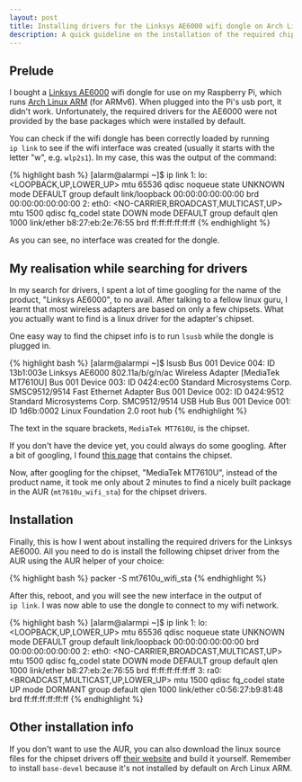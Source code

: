 ```yaml
---
layout: post
title: Installing drivers for the Linksys AE6000 wifi dongle on Arch Linux
description: A quick guideline on the installation of the required chipset drivers for the Linksys AE6000 on Arch Linux
---
```


## Prelude

I bought a [Linksys AE6000](http://www.linksys.com/p/P-AE6000/) wifi dongle for use on my Raspberry Pi, which runs [Arch Linux ARM](http://archlinuxarm.org/) (for ARMv6). When plugged into the Pi's usb port, it didn't work. Unfortunately, the required drivers for the AE6000 were not provided by the base packages which were installed by default.

You can check if the wifi dongle has been correctly loaded by running <code>ip&nbsp;link</code> to see if the wifi interface was created (usually it starts with the letter "w", e.g. `wlp2s1`). In my case, this was the output of the command:

{% highlight bash %}
[alarm@alarmpi ~]$ ip link
1: lo: <LOOPBACK,UP,LOWER_UP> mtu 65536 qdisc noqueue state UNKNOWN mode DEFAULT group default
    link/loopback 00:00:00:00:00:00 brd 00:00:00:00:00:00
2: eth0: <NO-CARRIER,BROADCAST,MULTICAST,UP> mtu 1500 qdisc fq_codel state DOWN mode DEFAULT group default qlen 1000
    link/ether b8:27:eb:2e:76:55 brd ff:ff:ff:ff:ff:ff
{% endhighlight %}

As you can see, no interface was created for the dongle.

## My realisation while searching for drivers

In my search for drivers, I spent a lot of time googling for the name of the product, "Linksys AE6000", to no avail. After talking to a fellow linux guru, I learnt that most wireless adapters are based on only a few chipsets. What you actually want to find is a linux driver for the adapter's chipset.

One easy way to find the chipset info is to run `lsusb` while the dongle is plugged in.

{% highlight bash %}
[alarm@alarmpi ~]$ lsusb
Bus 001 Device 004: ID 13b1:003e Linksys AE6000 802.11a/b/g/n/ac Wireless Adapter [MediaTek MT7610U]
Bus 001 Device 003: ID 0424:ec00 Standard Microsystems Corp. SMSC9512/9514 Fast Ethernet Adapter
Bus 001 Device 002: ID 0424:9512 Standard Microsystems Corp. SMC9512/9514 USB Hub
Bus 001 Device 001: ID 1d6b:0002 Linux Foundation 2.0 root hub
{% endhighlight %}

The text in the square brackets, `MediaTek MT7610U`, is the chipset.

If you don't have the device yet, you could always do some googling. After a bit of googling, I found [this page](https://wikidevi.com/wiki/Linksys_AE6000) that contains the chipset.

Now, after googling for the chipset, "MediaTek MT7610U", instead of the product name, it took me only about 2 minutes to find a nicely built package in the AUR (`mt7610u_wifi_sta`) for the chipset drivers.

## Installation

Finally, this is how I went about installing the required drivers for the Linksys AE6000. All you need to do is install the following chipset driver from the AUR using the AUR helper of your choice:

{% highlight bash %}
packer -S mt7610u_wifi_sta
{% endhighlight %}

After this, reboot, and you will see the new interface in the output of <code>ip&nbsp;link</code>. I was now able to use the dongle to connect to my wifi network.

{% highlight bash %}
[alarm@alarmpi ~]$ ip link
1: lo: <LOOPBACK,UP,LOWER_UP> mtu 65536 qdisc noqueue state UNKNOWN mode DEFAULT group default
    link/loopback 00:00:00:00:00:00 brd 00:00:00:00:00:00
2: eth0: <NO-CARRIER,BROADCAST,MULTICAST,UP> mtu 1500 qdisc fq_codel state DOWN mode DEFAULT group default qlen 1000
    link/ether b8:27:eb:2e:76:55 brd ff:ff:ff:ff:ff:ff
3: ra0: <BROADCAST,MULTICAST,UP,LOWER_UP> mtu 1500 qdisc fq_codel state UP mode DORMANT group default qlen 1000
    link/ether c0:56:27:b9:81:48 brd ff:ff:ff:ff:ff:ff
{% endhighlight %}

## Other installation info

If you don't want to use the AUR, you can also download the linux source files for the chipset drivers off [their website](http://www.mediatek.com/en/downloads1/downloads/mt7610u-usb/) and build it yourself. Remember to install `base-devel` because it's not installed by default on Arch Linux ARM.